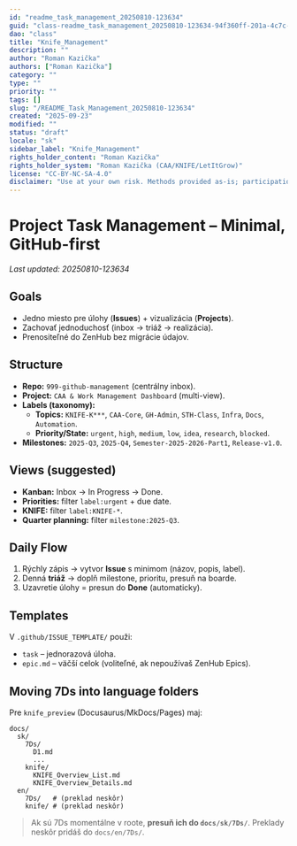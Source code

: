 ```yaml
---
id: "readme_task_management_20250810-123634"
guid: "class-readme_task_management_20250810-123634-94f360ff-201a-4c7c-bfc7-c2255ee6c7fb"
dao: "class"
title: "Knife_Management"
description: ""
author: "Roman Kazička"
authors: ["Roman Kazička"]
category: ""
type: ""
priority: ""
tags: []
slug: "/README_Task_Management_20250810-123634"
created: "2025-09-23"
modified: ""
status: "draft"
locale: "sk"
sidebar_label: "Knife_Management"
rights_holder_content: "Roman Kazička"
rights_holder_system: "Roman Kazička (CAA/KNIFE/LetItGrow)"
license: "CC-BY-NC-SA-4.0"
disclaimer: "Use at your own risk. Methods provided as-is; participation is voluntary and context-aware."
---
```

# Project Task Management – Minimal, GitHub-first

_Last updated: 20250810-123634_

## Goals
- Jedno miesto pre úlohy (**Issues**) + vizualizácia (**Projects**).
- Zachovať jednoduchosť (inbox → triáž → realizácia).
- Prenositeľné do ZenHub bez migrácie údajov.

## Structure
- **Repo:** `999-github-management` (centrálny inbox).
- **Project:** `CAA & Work Management Dashboard` (multi-view).
- **Labels (taxonomy):**
  - **Topics:** `KNIFE-K***`, `CAA-Core`, `GH-Admin`, `STH-Class`, `Infra`, `Docs`, `Automation`.
  - **Priority/State:** `urgent`, `high`, `medium`, `low`, `idea`, `research`, `blocked`.
- **Milestones:** `2025-Q3`, `2025-Q4`, `Semester-2025-2026-Part1`, `Release-v1.0`.

## Views (suggested)
- **Kanban:** Inbox → In Progress → Done.
- **Priorities:** filter `label:urgent` + due date.
- **KNIFE:** filter `label:KNIFE-*`.
- **Quarter planning:** filter `milestone:2025-Q3`.

## Daily Flow
1. Rýchly zápis → vytvor **Issue** s minimom (názov, popis, label).
2. Denná **triáž** → doplň milestone, prioritu, presuň na boarde.
3. Uzavretie úlohy = presun do **Done** (automaticky).

## Templates
V `.github/ISSUE_TEMPLATE/` použi:
- `task` – jednorazová úloha.
- `epic.md` – väčší celok (voliteľné, ak nepoužívaš ZenHub Epics).

## Moving 7Ds into language folders
Pre `knife_preview` (Docusaurus/MkDocs/Pages) maj:
```
docs/
  sk/
    7Ds/
      D1.md
      ...
    knife/
      KNIFE_Overview_List.md
      KNIFE_Overview_Details.md
  en/
    7Ds/   # (preklad neskôr)
    knife/ # (preklad neskôr)
```
> Ak sú 7Ds momentálne v roote, **presuň ich do `docs/sk/7Ds/`**. Preklady neskôr pridáš do `docs/en/7Ds/`.
